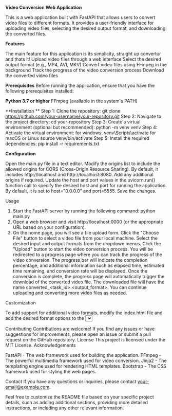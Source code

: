 **Video Conversion Web Application**

This is a web application built with FastAPI that allows users to convert video files to different formats. It provides a user-friendly interface for uploading video files, selecting the desired output format, and downloading the converted files.

**Features**

The main feature for this application is its simplicity, straight up convertor and thats it!
Upload video files through a web interface
Select the desired output format (e.g., MP4, AVI, MKV)
Convert video files using FFmpeg in the background
Track the progress of the video conversion process
Download the converted video files

**Prerequisites**
Before running the application, ensure that you have the following prerequisites installed:

**Python 3.7 or higher**
FFmpeg (available in the system's PATH)

**Installation
**
Step 1: Clone the repository:
git clone https://github.com/your-username/your-repository.git
Step 2: Navigate to the project directory:
cd your-repository
Step 3: Create a virtual environment (optional but recommended):
python -m venv venv
Step 4: Activate the virtual environment:
  for windows:
    venv\Scripts\activate
  for macOS or Linux
    source venv/bin/activate
Step 5: Install the required dependencies:
pip install -r requirements.txt

**Configuration**

Open the main.py file in a text editor.
Modify the origins list to include the allowed origins for CORS (Cross-Origin Resource Sharing). By default, it includes http://localhost and http://localhost:8080. Add any additional origins if required.
Update the host and port values in the uvicorn.run() function call to specify the desired host and port for running the application. By default, it is set to host="0.0.0.0" and port=5555.
Save the changes.

Usage
1. Start the FastAPI server by running the following command:
   python main.py
2. Open a web browser and visit http://localhost:0000 (or the appropriate URL based on your configuration).
3. On the home page, you will see a file upload form. Click the "Choose File" button to select a video file from your local machine.
Select the desired input and output formats from the dropdown menus.
Click the "Upload" button to start the video conversion process.
You will be redirected to a progress page where you can track the progress of the video conversion. The progress bar will indicate the completion percentage, and additional information such as elapsed time, estimated time remaining, and conversion rate will be displayed.
Once the conversion is complete, the progress page will automatically trigger the download of the converted video file. The downloaded file will have the name converted_<task_id>.<output_format>.
You can continue uploading and converting more video files as needed.

Customization

To add support for additional video formats, modify the index.html file and add the desired format options to the <select> elements for input and output formats.
Customize the styling of the web pages by modifying the CSS styles in the HTML files (index.html, progress.html, redirect.html).
Adjust the FFmpeg command parameters in the convert_video function of the conversion.py file to fine-tune the video conversion settings.

Contributing
Contributions are welcome! If you find any issues or have suggestions for improvements, please open an issue or submit a pull request on the GitHub repository.
License
This project is licensed under the MIT License.
Acknowledgements

FastAPI - The web framework used for building the application.
FFmpeg - The powerful multimedia framework used for video conversion.
Jinja2 - The templating engine used for rendering HTML templates.
Bootstrap - The CSS framework used for styling the web pages.

Contact
If you have any questions or inquiries, please contact your-email@example.com.

Feel free to customize the README file based on your specific project details, such as adding additional sections, providing more detailed instructions, or including any other relevant information.
